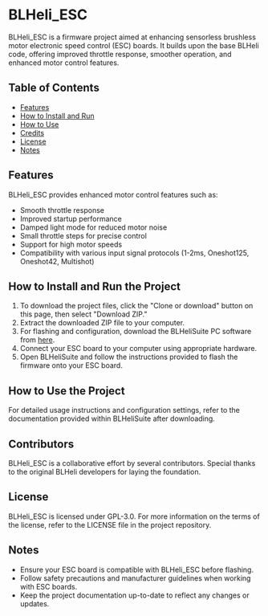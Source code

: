 # BLHeli_ESC

BLHeli_ESC is a firmware project aimed at enhancing sensorless brushless motor electronic speed control (ESC) boards. It builds upon the base BLHeli code, offering improved throttle response, smoother operation, and enhanced motor control features.

## Table of Contents

-   [Features](#features)
-   [How to Install and Run](#how-to-install-and-run-the-project)
-   [How to Use](#how-to-use-the-project)
-   [Credits](#include-credits)
-   [License](#add-a-license)
-   [Notes](#Notes)

## Features

BLHeli_ESC provides enhanced motor control features such as:

-   Smooth throttle response
-   Improved startup performance
-   Damped light mode for reduced motor noise
-   Small throttle steps for precise control
-   Support for high motor speeds
-   Compatibility with various input signal protocols (1-2ms, Oneshot125, Oneshot42, Multishot)

## How to Install and Run the Project

1. To download the project files, click the "Clone or download" button on this page, then select "Download ZIP."
2. Extract the downloaded ZIP file to your computer.
3. For flashing and configuration, download the BLHeliSuite PC software from [here](https://www.blheli32.com/).
4. Connect your ESC board to your computer using appropriate hardware.
5. Open BLHeliSuite and follow the instructions provided to flash the firmware onto your ESC board.

## How to Use the Project

For detailed usage instructions and configuration settings, refer to the documentation provided within BLHeliSuite after downloading.

## Contributors

BLHeli_ESC is a collaborative effort by several contributors. Special thanks to the original BLHeli developers for laying the foundation.

## License

BLHeli_ESC is licensed under GPL-3.0. For more information on the terms of the license, refer to the LICENSE file in the project repository.

## Notes

-   Ensure your ESC board is compatible with BLHeli_ESC before flashing.
-   Follow safety precautions and manufacturer guidelines when working with ESC boards.
-   Keep the project documentation up-to-date to reflect any changes or updates.
